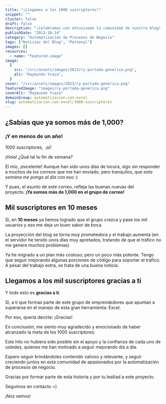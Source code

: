 ```yaml
---
title: "¡Llegamos a los 1000 suscriptores!"
snippet: ""
cluster: false
draft: false
description: "¡Celebramos con entusiasmo la comunidad de nuestro blog! Gracias a nuestros 1000 suscriptores, seguimos creciendo y mejorando juntos."
publishDate: "2013-10-14"
category: "Automatización de Procesos de Negocio"
tags: ["Noticias del Blog", "Personal"]
images: []
resources:
  - name: "featured-image"
image:
  {
    src: "/src/assets/images/2023/ry-portada-generica.png",
    alt: "Raymundo Ycaza",
  }
cover: "/src/assets/images/2023/ry-portada-generica.png"
featuredImage: "images/ry-portada-generica.png"
coverAlt: "Raymundo Ycaza"
domainGroup: automatizacion-con-excel
slug: automatizacion-con-excel/1000-suscriptores
---
```


## ¿Sabías que ya somos más de 1,000?

### ¡Y en menos de un año!

1000 suscriptores,  ¡sí!

¡Hola! ¿Qué tal tu fin de semana?

El mío, ¡excelente! Aunque han sido unos días de locura, sigo sin responder a muchos de los correos que me han enviado, pero tranquilos, que *esta semana me pongo al día* con eso :)

Y pues, el asunto de este correo, refleja las buenas nuevas del proyecto. **¡Ya somos más de 1,000 en el grupo de correo!**

## Mil suscriptores en 10 meses

Sí, en **10 meses** ya hemos logrado que el grupo crezca y pase los mil usuarios y eso me deja un buen sabor de boca.

La proyección del blog se torna muy prometedora y el trabajo aumenta (en el servidor he tenido unos días muy apretados, tratando de que el tráfico no me genere muchos problemas)

Ya he migrado a un plan más costoso; pero un poco más potente. Tengo que seguir mejorando algunas porciones de código para soportar el tráfico. A pesar del trabajo extra, se trata de una buena noticia.

## Llegamos a los mil suscriptores **gracias a ti**

Y todo esto es **gracias a ti**.

Sí, a ti que formas parte de este grupo de emprendedores que apuntan a superarse en el manejo de esta gran herramienta: Excel.

Por eso, quería decirte: ¡Gracias!

En conclusión, me siento muy agradecido y emocionado de haber alcanzado la meta de los 1000 suscriptores.

Este hito no hubiera sido posible sin el apoyo y la confianza de cada uno de ustedes, quienes me han motivado a seguir mejorando día a día.

Espero seguir brindándoles contenido valioso y relevante, y seguir creciendo juntos en esta comunidad de apasionados por la automatización de procesos de negocio.

Gracias por formar parte de esta historia y por tu lealtad a este proyecto.

Seguimos en contacto =)

¡Nos vemos!
